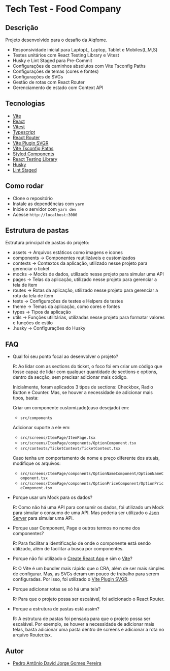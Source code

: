 # Tech Test - Food Company

## Descrição

Projeto desenvolvido para o desafio da Aiqfome.

- Responsividade inicial para LaptopL, Laptop, Tablet e Mobiles(L,M,S)
- Testes unitários com React Testing Library e Vitest
- Husky e Lint Staged para Pre-Commit
- Configurações de caminhos absolutos com Vite Tsconfig Paths
- Configurações de temas (cores e fontes)
- Configurações de SVGs
- Gestão de rotas com React Router
- Gerenciamento de estado com Context API

## Tecnologias

- [Vite](https://vitejs.dev/)
- [React](https://pt-br.react.dev/)
- [Vitest](https://vitest.dev/)
- [Typescript](https://www.typescriptlang.org/)
- [React Router](https://reactrouter.com/)
- [Vite Plugin SVGR](https://github.com/pd4d10/vite-plugin-svgr)
- [Vite Tsconfig Paths](https://www.npmjs.com/package/vite-tsconfig-paths)
- [Styled Components](https://styled-components.com/)
- [React Testing Library](https://testing-library.com/docs/react-testing-library/intro/)
- [Husky](https://typicode.github.io/husky/#/)
- [Lint Staged](https://github.com/lint-staged/lint-staged)

## Como rodar

- Clone o repositório
- Instale as dependências com `yarn`
- Inicie o servidor com `yarn dev`
- Acesse `http://localhost:3000`

## Estrutura de pastas

Estrutura principal de pastas do projeto:

- assets -> Arquivos estáticos como imagens e icones
- components -> Componentes reutilizáveis e customizados
- contexts -> Contextos da aplicação, utilizado nesse projeto para gerenciar o ticket
- mocks -> Mocks de dados, utilizado nesse projeto para simular uma API
- pages -> Telas da aplicação, utilizado nesse projeto para gerenciar a tela de item
- routes -> Rotas da aplicação, utilizado nesse projeto para gerenciar a rota da tela de item
- tests -> Configurações de testes e Helpers de testes
- theme -> Temas da aplicação, como cores e fontes
- types -> Tipos da aplicação
- utils -> Funções utilitárias, utilizadas nesse projeto para formatar valores e funções de estilo
- .husky -> Configurações do Husky

## FAQ

- Qual foi seu ponto focal ao desenvolver o projeto?

  R: Ao lidar com as sections do ticket, o foco foi em criar um código que fosse capaz de lidar com qualquer quantidade de sections e options, dentro da secção, sem precisar adicionar mais código.

  Inicialmente, foram aplicados 3 tipos de sections: Checkbox, Radio Button e Counter. Mas, se houver a necessidade de adicionar mais tipos, basta:

  Criar um componente customizado(caso desejado) em:

  - `src/components`

  Adicionar suporte a ele em:

  - `src/screens/ItemPage/ItemPage.tsx`
  - `src/screens/ItemPage/components/OptionComponent.tsx`
  - `src/contexts/TicketContext/TicketContext.tsx`

  Caso tenha um comportamento de nome e preço diferente dos atuais, modifique os arquivos:

  - `src/screens/ItemPage/components/OptionNameComponent/OptionNameComponent.tsx`
  - `src/screens/ItemPage/components/OptionPriceComponent/OptionPriceComponent.tsx`

- Porque usar um Mock para os dados?

  R: Como não há uma API para consumir os dados, foi utilizado um Mock para simular o consumo de uma API. Mas poderia ser utilizado o [Json Server](https://www.npmjs.com/package/json-server) para simular uma API.

- Porque usar Component, Page e outros termos no nome dos componentes?

  R: Para facilitar a identificação de onde o componente está sendo utilizado, além de facilitar a busca por componentes.

- Porque não foi utilizado o [Create React App](https://create-react-app.dev/) e sim o [Vite](https://vitejs.dev/)?

  R: O Vite é um bundler mais rápido que o CRA, além de ser mais simples de configurar. Mas, as SVGs deram um pouco de trabalho para serem configuradas. Por isso, foi utilizado o [Vite Plugin SVGR](https://github.com/pd4d10/vite-plugin-svgr).

- Porque adicionar rotas se só há uma tela?

  R: Para que o projeto possa ser escalável, foi adicionado o React Router.

- Porque a estrutura de pastas está assim?

  R: A estrutura de pastas foi pensada para que o projeto possa ser escalável. Por exemplo, se houver a necessidade de adicionar mais telas, basta adicionar uma pasta dentro de screens e adicionar a rota no arquivo Router.tsx.

## Autor

- [Pedro Antônio David Jorge Gomes Pereira](https://www.linkedin.com/in/pedro-antonio-david-914aa1129/)
